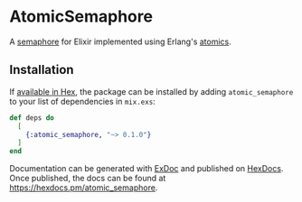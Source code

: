 # AtomicSemaphore

A [semaphore](https://en.wikipedia.org/wiki/Semaphore_(programming)) for Elixir implemented using Erlang's [atomics](https://www.erlang.org/doc/apps/erts/atomics.html).

## Installation

If [available in Hex](https://hex.pm/docs/publish), the package can be installed
by adding `atomic_semaphore` to your list of dependencies in `mix.exs`:

```elixir
def deps do
  [
    {:atomic_semaphore, "~> 0.1.0"}
  ]
end
```

Documentation can be generated with [ExDoc](https://github.com/elixir-lang/ex_doc)
and published on [HexDocs](https://hexdocs.pm). Once published, the docs can
be found at <https://hexdocs.pm/atomic_semaphore>.


